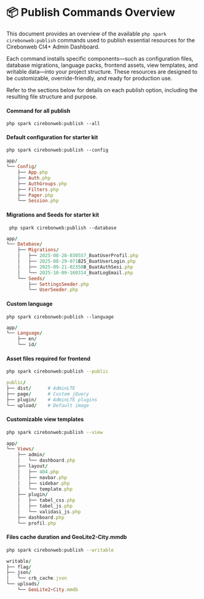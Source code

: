 # 📦 Publish Commands Overview

This document provides an overview of the available `php spark cirebonweb:publish` commands used to publish essential resources for the Cirebonweb CI4+ Admin Dashboard.

Each command installs specific components—such as configuration files, database migrations, language packs, frontend assets, view templates, and writable data—into your project structure. These resources are designed to be customizable, override-friendly, and ready for production use.

Refer to the sections below for details on each publish option, including the resulting file structure and purpose.

#### Command for all publish
```
php spark cirebonweb:publish --all
```

#### Default configuration for starter kit
```
php spark cirebonweb:publish --config
```
```ruby
app/
└── Config/
    ├── App.php
    ├── Auth.php
    ├── AuthGroups.php
    ├── Filters.php
    ├── Pager.php
    └── Session.php
```

#### Migrations and Seeds for starter kit
```
 php spark cirebonweb:publish --database
```
```ruby
app/
└── Database/
    ├── Migrations/
    │   ├── 2025-08-28-030557_BuatUserProfil.php
    │   ├── 2025-08-29-071825_BuatUserLogin.php
    │   ├── 2025-09-21-023508_BuatAuthSesi.php
    │   └── 2025-10-09-160314_BuatLogEmail.php
    └── Seeds/
        ├── SettingsSeeder.php
        └── UserSeeder.php
```

#### Custom language
```
php spark cirebonweb:publish --language
```
```ruby
app/
└── Language/
    ├── en/
    └── id/
```

#### Asset files required for frontend
```bash
php spark cirebonweb:publish --public
```
```ruby
public/
├── dist/      # AdminLTE
├── page/      # Custom jQuery
├── plugin/    # AdminLTE plugins
└── upload/    # Default image
```

#### Customizable view templates
```bash
php spark cirebonweb:publish --view
```
```ruby
app/
└── Views/
    ├── admin/
    │   └── dashboard.php
    ├── layout/
    │   ├── 404.php
    │   ├── navbar.php
    │   ├── sidebar.php
    │   └── template.php
    ├── plugin/
    │   ├── tabel_css.php
    │   ├── tabel_js.php
    │   └── validasi_js.php
    ├── dashboard.php
    └── profil.php
```

#### Files cache duration and GeoLite2-City.mmdb
```bash
php spark cirebonweb:publish --writable
```
```ruby
writable/
├── flag/
├── json/
│   └── crb_cache.json
└── uploads/
    └── GeoLite2-City.mmdb
```